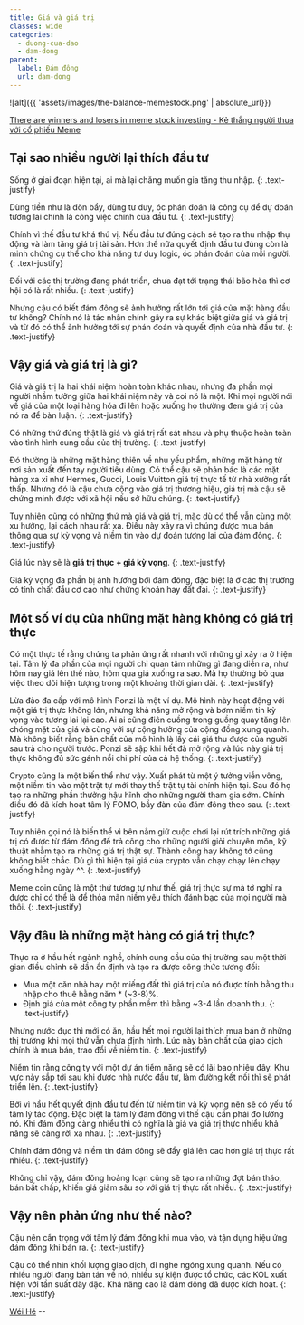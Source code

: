 ```yaml
---
title: Giá và giá trị
classes: wide
categories:
  - duong-cua-dao
  - dam-dong
parent:
  label: Đám đông
  url: dam-dong
---
```



![alt]({{ 'assets/images/the-balance-memestock.png' | absolute_url}})
> <cite>
<a target="_blank" href="https://www.weforum.org/stories/2022/09/what-are-meme-stocks-explainer/">
There are winners and losers in meme stock investing - Kẻ thắng người thua với cổ phiếu Meme
</a>
</cite>

## Tại sao nhiều người lại thích đầu tư
Sống ở giai đoạn hiện tại, ai mà lại chẳng muốn gia tăng thu nhập.
{: .text-justify}

Dùng tiền như là đòn bẩy, dùng tư duy, óc phán đoán là công cụ để dự đoán tương lai chính là công việc chính của đầu tư.
{: .text-justify}

Chính vì thế đầu tư khá thú vị. Nếu đầu tư đúng cách sẽ tạo ra thu nhập thụ động và làm tăng giá trị tài sản.
Hơn thế nữa quyết định đầu tư đúng còn là minh chứng cụ thể cho khả năng tư duy logic, óc phán đoán của mỗi người.
{: .text-justify}

Đối với các thị trường đang phát triển, chưa đạt tới trạng thái bão hòa thì cơ hội có là rất nhiều.
{: .text-justify}

Nhưng cậu có biết đám đông sẽ ảnh hưởng rất lớn tới giá của mặt hàng đầu tư không?
Chính nó là tác nhân chính gây ra sự khác biệt giữa giá và giá trị và từ đó có thể ảnh hưởng tới sự phán đoán và quyết định của nhà đầu tư.
{: .text-justify}

## Vậy giá và giá trị là gì?
Giá và giá trị là hai khái niệm hoàn toàn khác nhau, nhưng đa phần mọi người nhầm tưởng giữa hai khái niệm này và coi nó là một.
Khi mọi người nói về giá của một loại hàng hóa đi lên hoặc xuống họ thường đem giá trị của nó ra để bàn luận.
{: .text-justify}

Có những thứ đúng thật là giá và giá trị rất sát nhau và phụ thuộc hoàn toàn vào tình hình cung cầu của thị trường.
{: .text-justify}

Đó thường là những mặt hàng thiên về nhu yếu phẩm, những mặt hàng từ nơi sản xuất đến tay người tiêu dùng.
Có thể cậu sẽ phản bác là các mặt hàng xa xỉ như Hermes, Gucci, Louis Vuitton giá trị thực tế từ nhà xưởng rất thấp.
Nhưng đó là cậu chưa cộng vào giá trị thương hiệu, giá trị mà cậu sẽ chứng minh được với xã hội nếu sở hữu chúng.
{: .text-justify}

Tuy nhiên cũng có những thứ mà giá và giá trị, mặc dù có thể vẫn cùng một xu hướng, lại cách nhau rất xa.
Điều này xảy ra vì chúng được mua bán thông qua sự kỳ vọng và niềm tin vào dự đoán tương lai của đám đông.
{: .text-justify}

Giá lúc này sẽ là **giá trị thực + giá kỳ vọng**.
{: .text-justify}

Giá kỳ vọng đa phần bị ảnh hưởng bới đám đông, đặc biệt là ở các thị trường có tính chất đầu cơ cao như chứng khoán hay đất đai.
{: .text-justify}

## Một số ví dụ của những mặt hàng không có giá trị thực
Có một thực tế rằng chúng ta phản ứng rất nhanh với những gì xảy ra ở hiện tại.
Tâm lý đa phần của mọi người chỉ quan tâm những gì đang diễn ra, như hôm nay giá lên thế nào, hôm qua giá xuống ra sao.
Mà họ thường bỏ qua việc theo dõi hiện tượng trong một khoảng thời gian dài.
{: .text-justify}

Lừa đảo đa cấp với mô hình Ponzi là một ví dụ.
Mô hình này hoạt động với một giá trị thực không lớn, nhưng khả năng mở rộng và bơm niềm tin kỳ vọng vào tương lai lại cao.
Ai ai cũng điên cuồng trong guồng quay tăng lên chóng mặt của giá và cùng với sự cộng hưởng của cộng đồng xung quanh.
Mà không biết rằng bản chất của mô hình là lấy cái giá thu được của người sau trả cho người trước.
Ponzi sẽ sập khi hết đà mở rộng và lúc này giá trị thực không đủ sức gánh nổi chi phí của cả hệ thống.
{: .text-justify}

Crypto cũng là một biến thể như vậy.
Xuất phát từ một ý tưởng viễn vông, một niềm tin vào một trật tự mới thay thế trật tự tài chính hiện tại.
Sau đó họ tạo ra những phần thưởng hậu hĩnh cho những người tham gia sớm.
Chính điều đó đã kích hoạt tâm lý FOMO, bầy đàn của đám đông theo sau.
{: .text-justify}

Tuy nhiên gọi nó là biến thể vì bên nắm giữ cuộc chơi lại rút trích những giá trị có được từ đám đông để trả công cho những người giỏi chuyên môn, kỹ thuật nhằm tạo ra những giá trị thật sự.
Thành công hay không tớ cũng không biết chắc. Dù gì thì hiện tại giá của crypto vẫn chạy chạy lên chạy xuống hằng ngày ^^.
{: .text-justify}

Meme coin cũng là một thứ tương tự như thế, giá trị thực sự mà tớ nghĩ ra được chỉ có thể là để thỏa mãn niềm yêu thích đánh bạc của mọi người mà thôi.
{: .text-justify}

## Vậy đâu là những mặt hàng có giá trị thực?
Thực ra ở hầu hết ngành nghề, chính cung cầu của thị trường sau một thời gian điều chỉnh sẽ dần ổn định và tạo ra được công thức tương đối:
- Mua một căn nhà hay một miếng đất thì giá trị của nó được tính bằng thu nhập cho thuê hằng năm * (~3-8)%.
- Định giá của một công ty phần mềm thì bằng ~3-4 lần doanh thu.
{: .text-justify}

Nhưng nước đục thì mới có ăn, hầu hết mọi người lại thích mua bán ở những thị trường khi mọi thứ vẫn chưa định hình.
Lúc này bản chất của giao dịch chính là mua bán, trao đổi về niềm tin.
{: .text-justify}

Niềm tin rằng công ty với một dự án tiềm năng sẽ có lãi bao nhiêu đây.
Khu vực này sắp tới sau khi được nhà nước đầu tư, làm đường kết nối thì sẽ phát triển lên.
{: .text-justify}


Bởi vì hầu hết quyết định đầu tư đến từ niềm tin và kỳ vọng nên sẽ có yếu tố tâm lý tác động.
Đặc biệt là tâm lý đám đông vì thế cậu cần phải đo lường nó. 
Khi đám đông càng nhiều thì có nghĩa là giá và giá trị thực nhiều khả năng sẽ càng rời xa nhau.
{: .text-justify}

Chính đám đông và niềm tin đám đông sẽ đẩy giá lên cao hơn giá trị thực rất nhiều.
{: .text-justify}

Không chỉ vậy, đám đông hoảng loạn cũng sẽ tạo ra những đợt bán tháo, bán bất chấp, khiến giá giảm sâu so với giá trị thực rất nhiều.
{: .text-justify}

## Vậy nên phản ứng như thế nào?
Cậu nên cẩn trọng với tâm lý đám đông khi mua vào, và tận dụng hiệu ứng đám đông khi bán ra.
{: .text-justify}

Cậu có thể nhìn khối lượng giao dịch, đi nghe ngóng xung quanh.
Nếu có nhiều người đang bàn tán về nó, nhiều sự kiện được tổ chức, các KOL xuất hiện với tần suất dày đặc.
Khả năng cao là đám đông đã được kích hoạt.
{: .text-justify}

> <cite>
<a target="_blank" href="https://wei-he.xyz">Wéi Hé</a>
</cite>--